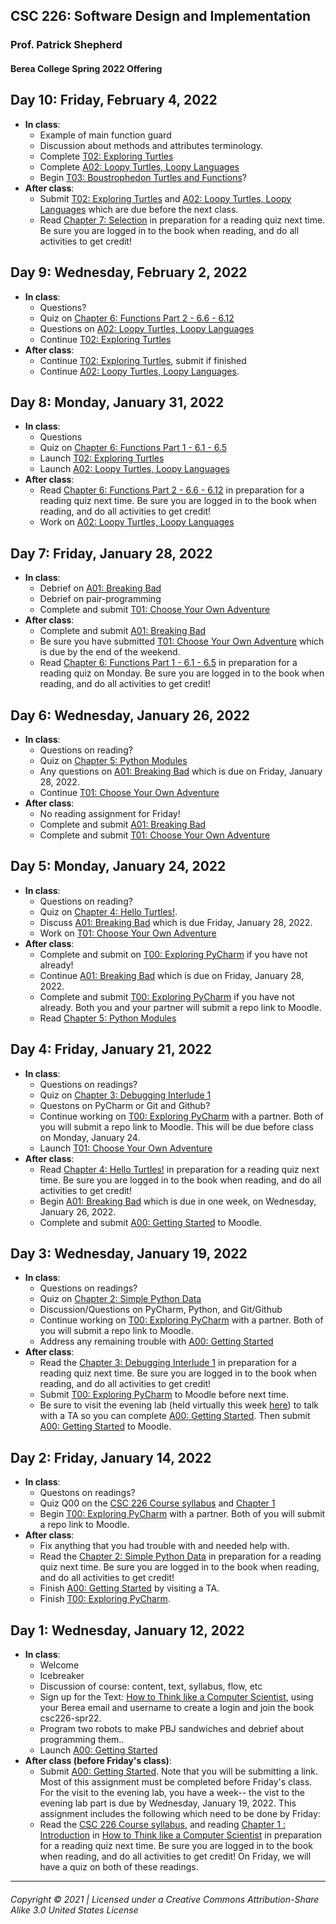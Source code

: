 ## CSC 226: Software Design and Implementation
### Prof. Patrick Shepherd
#### Berea College Spring 2022 Offering

## Day 10: Friday, February 4, 2022
  - **In class**:
    - Example of main function guard
    - Discussion about methods and attributes terminology.
    - Complete [T02: Exploring Turtles](https://docs.google.com/document/d/1bDW9-avtnKA0c6J_H_ny4e9-fr0dIRYPChHjSMoYxn8/edit?usp=sharing)
    - Complete [A02: Loopy Turtles, Loopy Languages](https://docs.google.com/document/d/1367acHcLAca16eDXqJK59-CHEZJmeX99aUgVO4RtMgc/edit?usp=sharing)
    - Begin [T03: Boustrophedon Turtles and Functions](https://docs.google.com/document/d/1RAf3IRFv51IGsKtJoZ-nlTlTGcDcbOUQZ-lRIG76BEw/edit?usp=sharing)?
 - **After class**:
   - Submit [T02: Exploring Turtles](https://docs.google.com/document/d/1bDW9-avtnKA0c6J_H_ny4e9-fr0dIRYPChHjSMoYxn8/edit?usp=sharing) and [A02: Loopy Turtles, Loopy Languages](https://docs.google.com/document/d/1367acHcLAca16eDXqJK59-CHEZJmeX99aUgVO4RtMgc/edit?usp=sharing) which are due before the next class.
   - Read [Chapter 7: Selection](https://runestone.academy/runestone/assignments/doAssignment?assignment_id=95661) in preparation for a reading quiz next time. Be sure you are logged in to the book when reading, and do all activities to get credit!

## Day 9: Wednesday, February 2, 2022
  - **In class**:
    - Questions?
    - Quiz on [Chapter 6: Functions Part 2 - 6.6 - 6.12](https://runestone.academy/runestone/assignments/doAssignment?assignment_id=94781)
    - Questions on [A02: Loopy Turtles, Loopy Languages](https://docs.google.com/document/d/1367acHcLAca16eDXqJK59-CHEZJmeX99aUgVO4RtMgc/edit?usp=sharing)
    - Continue [T02: Exploring Turtles](https://docs.google.com/document/d/1bDW9-avtnKA0c6J_H_ny4e9-fr0dIRYPChHjSMoYxn8/edit?usp=sharing)
 - **After class**:
   - Continue [T02: Exploring Turtles](https://docs.google.com/document/d/1bDW9-avtnKA0c6J_H_ny4e9-fr0dIRYPChHjSMoYxn8/edit?usp=sharing), submit if finished
   - Continue [A02: Loopy Turtles, Loopy Languages](https://docs.google.com/document/d/1WuyOF_H_DV6X5VmZAG5xZIYA8mT-izz8Ctkn_zzAwmQ/edit?usp=sharing).

## Day 8: Monday, January 31, 2022
  - **In class**:
    - Questions
    - Quiz on [Chapter 6: Functions Part 1 - 6.1 - 6.5](https://runestone.academy/runestone/assignments/doAssignment?assignment_id=94602)
    - Launch [T02: Exploring Turtles](https://docs.google.com/document/d/1P0_U0gn-zjv4nThEpxBLyN3fhylVuNWMIXKJ-U8A7kE/edit?usp=sharing)
    - Launch [A02: Loopy Turtles, Loopy Languages](https://docs.google.com/document/d/1367acHcLAca16eDXqJK59-CHEZJmeX99aUgVO4RtMgc/edit?usp=sharing)
 - **After class**:
   -  Read [Chapter 6: Functions Part 2 - 6.6 - 6.12](https://runestone.academy/runestone/assignments/doAssignment?assignment_id=94781) in preparation for a reading quiz next time. Be sure you are logged in to the book when reading, and do all activities to get credit!
   -  Work on [A02: Loopy Turtles, Loopy Languages](https://docs.google.com/document/d/1367acHcLAca16eDXqJK59-CHEZJmeX99aUgVO4RtMgc/edit?usp=sharing)

## Day 7: Friday, January 28, 2022
  - **In class**:
    - Debrief on [A01: Breaking Bad](https://docs.google.com/document/d/1mnO3oXpShe57H_1Y7sPUCFs_QCdvpverC3nq0zx9Hrc/edit?usp=sharing)
    - Debrief on pair-programming
    - Complete and submit [T01: Choose Your Own Adventure](https://docs.google.com/document/d/1AZJpNvSpspYlsoxMhKfhtsQWEMaaMpIN49b91R0-Pzs/edit?usp=sharing)
  - **After class**:
    - Complete and submit [A01: Breaking Bad](https://docs.google.com/document/d/1mnO3oXpShe57H_1Y7sPUCFs_QCdvpverC3nq0zx9Hrc/edit?usp=sharing)
    - Be sure you have submitted [T01: Choose Your Own Adventure](https://docs.google.com/document/d/1AZJpNvSpspYlsoxMhKfhtsQWEMaaMpIN49b91R0-Pzs/edit?usp=sharing) which is due by the end of the weekend.
    - Read [Chapter 6: Functions Part 1 - 6.1 - 6.5](https://runestone.academy/runestone/assignments/doAssignment?assignment_id=94602) in preparation for a reading quiz on Monday. Be sure you are logged in to the book when reading, and do all activities to get credit!

## Day 6: Wednesday, January 26, 2022
  - **In class**:
    - Questions on reading?
    - Quiz on [Chapter 5: Python Modules](https://runestone.academy/runestone/assignments/doAssignment?assignment_id=93865)
    - Any questions on [A01: Breaking Bad](https://docs.google.com/document/d/1mnO3oXpShe57H_1Y7sPUCFs_QCdvpverC3nq0zx9Hrc/edit?usp=sharing) which is due on Friday, January 28, 2022.
    - Continue [T01: Choose Your Own Adventure](https://docs.google.com/document/d/1AZJpNvSpspYlsoxMhKfhtsQWEMaaMpIN49b91R0-Pzs/edit?usp=sharing)
  - **After class**:
    - No reading assignment for Friday!
    - Complete and submit [A01: Breaking Bad](https://docs.google.com/document/d/1mnO3oXpShe57H_1Y7sPUCFs_QCdvpverC3nq0zx9Hrc/edit?usp=sharing)
    - Complete and submit [T01: Choose Your Own Adventure](https://docs.google.com/document/d/1AZJpNvSpspYlsoxMhKfhtsQWEMaaMpIN49b91R0-Pzs/edit?usp=sharing)

## Day 5: Monday, January 24, 2022
  - **In class**:
    - Questions on reading?
    - Quiz on [Chapter 4: Hello Turtles!](https://runestone.academy/runestone/assignments/doAssignment?assignment_id=93529).
    - Discuss [A01: Breaking Bad](https://docs.google.com/document/d/1mnO3oXpShe57H_1Y7sPUCFs_QCdvpverC3nq0zx9Hrc/edit?usp=sharing) which is due Friday, January 28, 2022.
    - Work on [T01: Choose Your Own Adventure](https://docs.google.com/document/d/1AZJpNvSpspYlsoxMhKfhtsQWEMaaMpIN49b91R0-Pzs/edit?usp=sharing)
  - **After class**:
    - Complete and submit on [T00: Exploring PyCharm](https://docs.google.com/document/d/1mUR6j6YwkDSgMdMYBHde6X5avhh_fS7CFcgen8bD2wk/edit?usp=sharing) if you have not already!
    - Continue [A01: Breaking Bad](https://docs.google.com/document/d/1mnO3oXpShe57H_1Y7sPUCFs_QCdvpverC3nq0zx9Hrc/edit?usp=sharing) which is due on Friday, January 28, 2022.
    - Complete and submit [T00: Exploring PyCharm](https://docs.google.com/document/d/1cXdActfgB6wWmyJozWNgM_-ZfSDTWQw4fFVXYRufQlI/edit?usp=sharing) if you have not already. Both you and your partner will submit a repo link to Moodle.
    - Read [Chapter 5: Python Modules](https://runestone.academy/runestone/assignments/doAssignment?assignment_id=93865)

## Day 4: Friday, January 21, 2022
  - **In class**:
    - Questions on readings?
    - Quiz on [Chapter 3: Debugging Interlude 1](https://runestone.academy/assignments/doAssignment?assignment_id=93310)
    - Questons on PyCharm or Git and Github?
    - Continue working on [T00: Exploring PyCharm](https://docs.google.com/document/d/1mUR6j6YwkDSgMdMYBHde6X5avhh_fS7CFcgen8bD2wk/edit?usp=sharing) with a partner. Both of you will submit a repo link to Moodle. This will be due before class on Monday, January 24.
    - Launch [T01: Choose Your Own Adventure](https://docs.google.com/document/d/1AZJpNvSpspYlsoxMhKfhtsQWEMaaMpIN49b91R0-Pzs/edit?usp=sharing)
  - **After class**:
    - Read [Chapter 4: Hello Turtles!](https://runestone.academy/runestone/assignments/doAssignment?assignment_id=93529) in preparation for a reading quiz next time. Be sure you are logged in to the book when reading, and do all activities to get credit!
    - Begin [A01: Breaking Bad](https://docs.google.com/document/d/1mnO3oXpShe57H_1Y7sPUCFs_QCdvpverC3nq0zx9Hrc/edit?usp=sharing) which is due in one week, on Wednesday, January 26, 2022.
    - Complete and submit [A00: Getting Started](https://docs.google.com/document/d/13beZR-yPKMbT8bX35e9uBcf00g-joH1NCCkRoAKGKGM/edit?usp=sharing) to Moodle.

## Day 3: Wednesday, January 19, 2022
  - **In class**:
    - Questions on readings?
    - Quiz on [Chapter 2: Simple Python Data](https://runestone.academy/assignments/doAssignment?assignment_id=92806)
    - Discussion/Questions on PyCharm, Python, and Git/Github
    - Continue working on [T00: Exploring PyCharm](https://docs.google.com/document/d/1mUR6j6YwkDSgMdMYBHde6X5avhh_fS7CFcgen8bD2wk/edit?usp=sharing) with a partner. Both of you will submit a repo link to Moodle.
    - Address any remaining trouble with [A00: Getting Started](https://docs.google.com/document/d/13beZR-yPKMbT8bX35e9uBcf00g-joH1NCCkRoAKGKGM/edit?usp=sharing)
  - **After class**:
    - Read the [Chapter 3: Debugging Interlude 1](https://runestone.academy/assignments/doAssignment?assignment_id=93310) in preparation for a reading quiz next time. Be sure you are logged in to the book when reading, and do all activities to get credit!
    - Submit [T00: Exploring PyCharm](https://docs.google.com/document/d/1mUR6j6YwkDSgMdMYBHde6X5avhh_fS7CFcgen8bD2wk/edit?usp=sharing) to Moodle before next time.
    - Be sure to visit the evening lab (held virtually this week [here](https://berea.zoom.us/j/94626588259)) to talk with a TA so you can complete [A00: Getting Started](https://docs.google.com/document/d/13beZR-yPKMbT8bX35e9uBcf00g-joH1NCCkRoAKGKGM/edit?usp=sharing). Then submit [A00: Getting Started](https://docs.google.com/document/d/13beZR-yPKMbT8bX35e9uBcf00g-joH1NCCkRoAKGKGM/edit?usp=sharing) to Moodle.

## Day 2: Friday, January 14, 2022
  - **In class**:
    - Questons on readings?
    - Quiz Q00 on the [CSC 226 Course syllabus](https://docs.google.com/document/d/1ffcIRpCRh4acwO2PC3BQESf8XvPKJGvBzGAb9pJELgM/edit?usp=sharing) and [Chapter 1](https://runestone.academy/assignments/doAssignment?assignment_id=92454)  
    - Begin [T00: Exploring PyCharm](https://docs.google.com/document/d/1mUR6j6YwkDSgMdMYBHde6X5avhh_fS7CFcgen8bD2wk/edit?usp=sharing) with a partner. Both of you will submit a repo link to Moodle.
  - **After class**:
    - Fix anything that you had trouble with and needed help with.
    - Read the [Chapter 2: Simple Python Data](https://runestone.academy/assignments/doAssignment?assignment_id=92806) in preparation for a reading quiz next time. Be sure you are logged in to the book when reading, and do all activities to get credit!
    - Finish [A00: Getting Started](https://docs.google.com/document/d/13beZR-yPKMbT8bX35e9uBcf00g-joH1NCCkRoAKGKGM/edit?usp=sharing) by visiting a TA.
    - Finish [T00: Exploring PyCharm](https://docs.google.com/document/d/1mUR6j6YwkDSgMdMYBHde6X5avhh_fS7CFcgen8bD2wk/edit?usp=sharing).

## Day 1: Wednesday, January 12, 2022
  - **In class**:
    - Welcome
    - Icebreaker
    - Discussion of course: content, text, syllabus, flow, etc
    - Sign up for the Text: [How to Think like a Computer Scientist](https://runestone.academy), using your Berea email and username to create a login and join the book csc226-spr22.
    - Program two robots to make PBJ sandwiches and debrief about programming them..
    - Launch [A00: Getting Started](https://docs.google.com/document/d/13beZR-yPKMbT8bX35e9uBcf00g-joH1NCCkRoAKGKGM/edit?usp=sharing)
  - **After class (before Friday's class)**:
    - Submit [A00: Getting Started](https://docs.google.com/document/d/13beZR-yPKMbT8bX35e9uBcf00g-joH1NCCkRoAKGKGM/edit?usp=sharing). Note that you will be submitting a link.  Most of this assignment must be completed before Friday's class. For the visit to the evening lab, you have a week-- the vist to the evening lab part is due by Wednesday, January 19, 2022. This assignment includes the following which need to be done by Friday:
    - Read the [CSC 226 Course syllabus](https://docs.google.com/document/d/1ffcIRpCRh4acwO2PC3BQESf8XvPKJGvBzGAb9pJELgM/edit?usp=sharing), and reading [Chapter 1 : Introduction](https://runestone.academy/assignments/doAssignment?assignment_id=92454) in [How to Think like a Computer Scientist](https://runestone.academy) in preparation for a reading quiz next time. Be sure you are logged in to the book when reading, and do all activities to get credit! On Friday, we will have a quiz on both of these readings. 
---

###### Copyright © 2021 | Licensed under a Creative Commons Attribution-Share Alike 3.0 United States License

